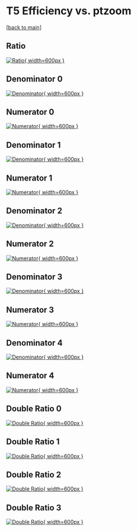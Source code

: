 # T5 Efficiency vs. ptzoom

[[back to main](./)]



## Ratio

[![Ratio](../mtv/var/T5_loweta_13_-1_eff_ptzoom.png){ width=600px }](../mtv/var/T5_loweta_13_-1_eff_ptzoom.pdf)

## Denominator 0

[![Denominator](../mtv/den/T5_loweta_13_-1_eff_ptzoom_den0.png){ width=600px }](../mtv/den/T5_loweta_13_-1_eff_ptzoom_den0.pdf)

## Numerator 0

[![Numerator](../mtv/num/T5_loweta_13_-1_eff_ptzoom_num0.png){ width=600px }](../mtv/num/T5_loweta_13_-1_eff_ptzoom_num0.pdf)

## Denominator 1

[![Denominator](../mtv/den/T5_loweta_13_-1_eff_ptzoom_den1.png){ width=600px }](../mtv/den/T5_loweta_13_-1_eff_ptzoom_den1.pdf)

## Numerator 1

[![Numerator](../mtv/num/T5_loweta_13_-1_eff_ptzoom_num1.png){ width=600px }](../mtv/num/T5_loweta_13_-1_eff_ptzoom_num1.pdf)

## Denominator 2

[![Denominator](../mtv/den/T5_loweta_13_-1_eff_ptzoom_den2.png){ width=600px }](../mtv/den/T5_loweta_13_-1_eff_ptzoom_den2.pdf)

## Numerator 2

[![Numerator](../mtv/num/T5_loweta_13_-1_eff_ptzoom_num2.png){ width=600px }](../mtv/num/T5_loweta_13_-1_eff_ptzoom_num2.pdf)

## Denominator 3

[![Denominator](../mtv/den/T5_loweta_13_-1_eff_ptzoom_den3.png){ width=600px }](../mtv/den/T5_loweta_13_-1_eff_ptzoom_den3.pdf)

## Numerator 3

[![Numerator](../mtv/num/T5_loweta_13_-1_eff_ptzoom_num3.png){ width=600px }](../mtv/num/T5_loweta_13_-1_eff_ptzoom_num3.pdf)

## Denominator 4

[![Denominator](../mtv/den/T5_loweta_13_-1_eff_ptzoom_den4.png){ width=600px }](../mtv/den/T5_loweta_13_-1_eff_ptzoom_den4.pdf)

## Numerator 4

[![Numerator](../mtv/num/T5_loweta_13_-1_eff_ptzoom_num4.png){ width=600px }](../mtv/num/T5_loweta_13_-1_eff_ptzoom_num4.pdf)

## Double Ratio 0

[![Double Ratio](../mtv/ratio/T5_loweta_13_-1_eff_ptzoom_ratio0.png){ width=600px }](../mtv/ratio/T5_loweta_13_-1_eff_ptzoom_ratio0.pdf)

## Double Ratio 1

[![Double Ratio](../mtv/ratio/T5_loweta_13_-1_eff_ptzoom_ratio1.png){ width=600px }](../mtv/ratio/T5_loweta_13_-1_eff_ptzoom_ratio1.pdf)

## Double Ratio 2

[![Double Ratio](../mtv/ratio/T5_loweta_13_-1_eff_ptzoom_ratio2.png){ width=600px }](../mtv/ratio/T5_loweta_13_-1_eff_ptzoom_ratio2.pdf)

## Double Ratio 3

[![Double Ratio](../mtv/ratio/T5_loweta_13_-1_eff_ptzoom_ratio3.png){ width=600px }](../mtv/ratio/T5_loweta_13_-1_eff_ptzoom_ratio3.pdf)

